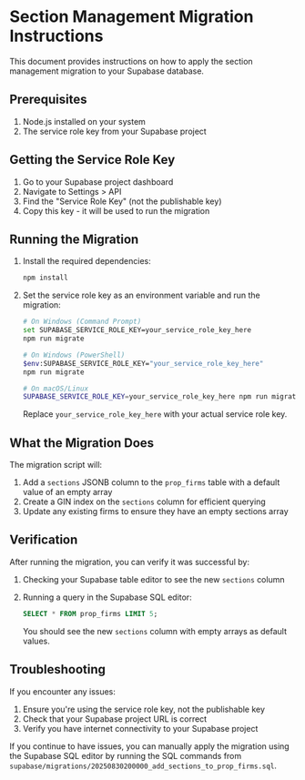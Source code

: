 # Section Management Migration Instructions

This document provides instructions on how to apply the section management migration to your Supabase database.

## Prerequisites

1. Node.js installed on your system
2. The service role key from your Supabase project

## Getting the Service Role Key

1. Go to your Supabase project dashboard
2. Navigate to Settings > API
3. Find the "Service Role Key" (not the publishable key)
4. Copy this key - it will be used to run the migration

## Running the Migration

1. Install the required dependencies:
   ```bash
   npm install
   ```

2. Set the service role key as an environment variable and run the migration:
   ```bash
   # On Windows (Command Prompt)
   set SUPABASE_SERVICE_ROLE_KEY=your_service_role_key_here
   npm run migrate
   
   # On Windows (PowerShell)
   $env:SUPABASE_SERVICE_ROLE_KEY="your_service_role_key_here"
   npm run migrate
   
   # On macOS/Linux
   SUPABASE_SERVICE_ROLE_KEY=your_service_role_key_here npm run migrate
   ```

   Replace `your_service_role_key_here` with your actual service role key.

## What the Migration Does

The migration script will:

1. Add a `sections` JSONB column to the `prop_firms` table with a default value of an empty array
2. Create a GIN index on the `sections` column for efficient querying
3. Update any existing firms to ensure they have an empty sections array

## Verification

After running the migration, you can verify it was successful by:

1. Checking your Supabase table editor to see the new `sections` column
2. Running a query in the Supabase SQL editor:
   ```sql
   SELECT * FROM prop_firms LIMIT 5;
   ```
   
   You should see the new `sections` column with empty arrays as default values.

## Troubleshooting

If you encounter any issues:

1. Ensure you're using the service role key, not the publishable key
2. Check that your Supabase project URL is correct
3. Verify you have internet connectivity to your Supabase project

If you continue to have issues, you can manually apply the migration using the Supabase SQL editor by running the SQL commands from `supabase/migrations/20250830200000_add_sections_to_prop_firms.sql`.
